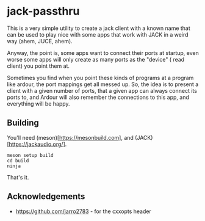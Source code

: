 # jack-passthru

This is a very simple utility to create a jack client with a known name 
that can be used to play nice with some apps that work with JACK in a 
weird way (ahem, JUCE, ahem).

Anyway, the point is, some apps want to connect their ports at startup, 
even worse some apps will only create as many ports as the "device" ( 
read client) you point them at. 

Sometimes you find when you point these kinds of programs at a program 
like ardour, the port mappings get all messed up. So, the idea is to 
present a client with a given number of ports, that a given app can 
always connect its ports to, and Ardour will also remember the connections 
to this app, and everything will be happy.

## Building

You'll need (meson)[https://mesonbuild.com], and (JACK)[https://jackaudio.org/].

```
meson setup build
cd build
ninja
```

That's it.


## Acknowledgements

* https://github.com/jarro2783 - for the cxxopts header
